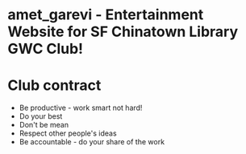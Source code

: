 amet_garevi - Entertainment Website for SF Chinatown Library GWC Club!
========================================================================

# Club contract

* Be productive - work smart not hard!
* Do your best
* Don't be mean
* Respect other people's ideas
* Be accountable - do your share of the work
